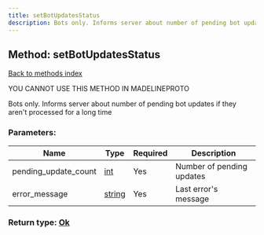 ```yaml
---
title: setBotUpdatesStatus
description: Bots only. Informs server about number of pending bot updates if they aren't processed for a long time
---
```

## Method: setBotUpdatesStatus  
[Back to methods index](index.md)


YOU CANNOT USE THIS METHOD IN MADELINEPROTO


Bots only. Informs server about number of pending bot updates if they aren't processed for a long time

### Parameters:

| Name     |    Type       | Required | Description |
|----------|---------------|----------|-------------|
|pending\_update\_count|[int](../types/int.md) | Yes|Number of pending updates|
|error\_message|[string](../types/string.md) | Yes|Last error's message|


### Return type: [Ok](../types/Ok.md)

